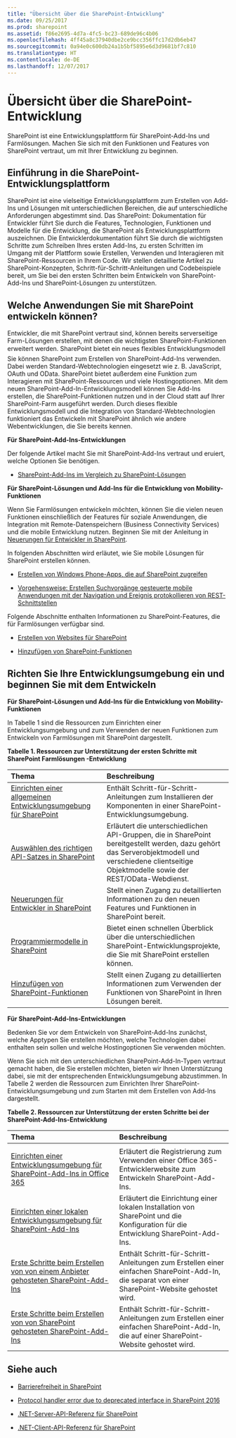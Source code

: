 ```yaml
---
title: "Übersicht über die SharePoint-Entwicklung"
ms.date: 09/25/2017
ms.prod: sharepoint
ms.assetid: f86e2695-4d7a-4fc5-bc23-689de96c4b06
ms.openlocfilehash: 4ff45a8c37940dbe2ce9bcc356ffc17d2db6eb47
ms.sourcegitcommit: 0a94e0c600db24a1b5bf5895e6d3d9681bf7c810
ms.translationtype: HT
ms.contentlocale: de-DE
ms.lasthandoff: 12/07/2017
---
```

# <a name="sharepoint-development-overview"></a>Übersicht über die SharePoint-Entwicklung
SharePoint ist eine Entwicklungsplattform für SharePoint-Add-Ins und Farmlösungen. Machen Sie sich mit den Funktionen und Features von SharePoint vertraut, um mit Ihrer Entwicklung zu beginnen.
## <a name="introducing-the-sharepoint-development-platform"></a>Einführung in die SharePoint-Entwicklungsplattform
<a name="bk_introduction"> </a>

SharePoint ist eine vielseitige Entwicklungsplattform zum Erstellen von Add-Ins und Lösungen mit unterschiedlichen Bereichen, die auf unterschiedliche Anforderungen abgestimmt sind. Das SharePoint: Dokumentation für Entwickler führt Sie durch die Features, Technologien, Funktionen und Modelle für die Entwicklung, die SharePoint als Entwicklungsplattform auszeichnen. Die Entwicklerdokumentation führt Sie durch die wichtigsten Schritte zum Schreiben Ihres ersten Add-Ins, zu ersten Schritten im Umgang mit der Plattform sowie Erstellen, Verwenden und Interagieren mit SharePoint-Ressourcen in Ihrem Code. Wir stellen detaillierte Artikel zu SharePoint-Konzepten, Schritt-für-Schritt-Anleitungen und Codebeispiele bereit, um Sie bei den ersten Schritten beim Entwickeln von SharePoint-Add-Ins und SharePoint-Lösungen zu unterstützen. 
  
    
    

## <a name="what-kinds-of-development-can-you-do-with-sharepoint"></a>Welche Anwendungen Sie mit SharePoint entwickeln können?
<a name="bk_whatkinds"> </a>

Entwickler, die mit SharePoint vertraut sind, können bereits serverseitige Farm-Lösungen erstellen, mit denen die wichtigsten SharePoint-Funktionen erweitert werden. SharePoint bietet ein neues flexibles Entwicklungsmodell  Sie können SharePoint zum Erstellen von SharePoint-Add-Ins verwenden. Dabei werden Standard-Webtechnologien eingesetzt wie z. B. JavaScript, OAuth und OData. SharePoint bietet außerdem eine Funktion zum Interagieren mit SharePoint-Ressourcen und viele Hostingoptionen. Mit dem neuen SharePoint-Add-In-Entwicklungsmodell können Sie Add-Ins erstellen, die SharePoint-Funktionen nutzen und in der Cloud statt auf Ihrer SharePoint-Farm ausgeführt werden. Durch dieses flexible Entwicklungsmodell und die Integration von Standard-Webtechnologien funktioniert das Entwickeln mit SharePoint ähnlich wie andere Webentwicklungen, die Sie bereits kennen.
  
    
    
 **Für SharePoint-Add-Ins-Entwicklungen**
  
    
    
Der folgende Artikel macht Sie mit SharePoint-Add-Ins vertraut und eruiert, welche Optionen Sie benötigen.
  
    
    

-  [SharePoint-Add-Ins im Vergleich zu SharePoint-Lösungen](sharepoint-add-ins-compared-with-sharepoint-solutions.md)
    
  
 **Für SharePoint-Lösungen und Add-Ins für die Entwicklung von Mobility-Funktionen**
  
    
    
Wenn Sie Farmlösungen entwickeln möchten, können Sie die vielen neuen Funktionen einschließlich der Features für soziale Anwendungen, die Integration mit Remote-Datenspeichern (Business Connectivity Services) und die mobile Entwicklung nutzen. Beginnen Sie mit der Anleitung in  [Neuerungen für Entwickler in SharePoint](what-s-new-for-developers-in-sharepoint.md).
  
    
    
In folgenden Abschnitten wird erläutet, wie Sie mobile Lösungen für SharePoint erstellen können.
  
    
    

-  [Erstellen von Windows Phone-Apps, die auf SharePoint zugreifen](build-windows-phone-apps-that-access-sharepoint.md)
    
  
-  [Vorgehensweise: Erstellen Suchvorgänge gesteuerte mobile Anwendungen mit der Navigation und Ereignis protokollieren von REST-Schnittstellen](how-to-build-search-driven-mobile-apps-with-the-navigation-and-event-logging-res.md)
    
  
Folgende Abschnitte enthalten Informationen zu SharePoint-Features, die für Farmlösungen verfügbar sind. 
  
    
    

-  [Erstellen von Websites für SharePoint](build-sites-for-sharepoint.md)
    
  
-  [Hinzufügen von SharePoint-Funktionen](add-sharepoint-capabilities.md)
    
  

## <a name="set-up-your-development-environment-and-start-developing"></a>Richten Sie Ihre Entwicklungsumgebung ein und beginnen Sie mit dem Entwickeln
<a name="bk_getstarted"> </a>

 **Für SharePoint-Lösungen und Add-Ins für die Entwicklung von Mobility-Funktionen**
  
    
    
In Tabelle 1 sind die Ressourcen zum Einrichten einer Entwicklungsumgebung und zum Verwenden der neuen Funktionen zum Entwickeln von Farmlösungen mit SharePoint dargestellt.
  
    
    

  
    
    

**Tabelle 1. Ressourcen zur Unterstützung der ersten Schritte mit SharePoint Farmlösungen -Entwicklung**


|**Thema**|**Beschreibung**|
|:-----|:-----|
| [Einrichten einer allgemeinen Entwicklungsumgebung für SharePoint](set-up-a-general-development-environment-for-sharepoint.md) <br/> |Enthält Schritt-für-Schritt-Anleitungen zum Installieren der Komponenten in einer SharePoint-Entwicklungsumgebung.  <br/> |
| [Auswählen des richtigen API-Satzes in SharePoint](choose-the-right-api-set-in-sharepoint.md) <br/> |Erläutert die unterschiedlichen API-Gruppen, die in SharePoint bereitgestellt werden, dazu gehört das Serverobjektmodell und verschiedene clientseitige Objektmodelle sowie der REST/OData-Webdienst.  <br/> |
| [Neuerungen für Entwickler in SharePoint](what-s-new-for-developers-in-sharepoint.md) <br/> |Stellt einen Zugang zu detaillierten Informationen zu den neuen Features und Funktionen in SharePoint bereit.  <br/> |
| [Programmiermodelle in SharePoint](programming-models-in-sharepoint.md) <br/> |Bietet einen schnellen Überblick über die unterschiedlichen SharePoint-Entwicklungsprojekte, die Sie mit SharePoint erstellen können.  <br/> |
| [Hinzufügen von SharePoint-Funktionen](add-sharepoint-capabilities.md) <br/> |Stellt einen Zugang zu detaillierten Informationen zum Verwenden der Funktionen von SharePoint in Ihren Lösungen bereit.  <br/> |
   
 **Für SharePoint-Add-Ins-Entwicklungen**
  
    
    
Bedenken Sie vor dem Entwickeln von SharePoint-Add-Ins zunächst, welche Apptypen Sie erstellen möchten, welche Technologien dabei enthalten sein sollen und welche Hostingoptionen Sie verwenden möchten. 
  
    
    
Wenn Sie sich mit den unterschiedlichen SharePoint-Add-In-Typen vertraut gemacht haben, die Sie erstellen möchten, bieten wir Ihnen Unterstützung dabei, sie mit der entsprechenden Entwicklungsumgebung abzustimmen. In Tabelle 2 werden die Ressourcen zum Einrichten Ihrer SharePoint-Entwicklungsumgebung und zum Starten mit dem Erstellen von Add-Ins dargestellt.
  
    
    

**Tabelle 2. Ressourcen zur Unterstützung der ersten Schritte bei der SharePoint-Add-Ins-Entwicklung**


|**Thema**|**Beschreibung**|
|:-----|:-----|
|||
| [Einrichten einer Entwicklungsumgebung für SharePoint-Add-Ins in Office 365](http://msdn.microsoft.com/library/b22ce52a-ae9e-4831-9b68-c9210af6dc54%28Office.15%29.aspx) <br/> |Erläutert die Registrierung zum Verwenden einer Office 365-Entwicklerwebsite zum Entwickeln SharePoint-Add-Ins.  <br/> |
| [Einrichten einer lokalen Entwicklungsumgebung für SharePoint-Add-Ins](http://msdn.microsoft.com/library/b0878c12-27c9-4eea-ae3b-7e79e5a8838d%28Office.15%29.aspx) <br/> |Erläutert die Einrichtung einer lokalen Installation von SharePoint und die Konfiguration für die Entwicklung SharePoint-Add-Ins.  <br/> |
| [Erste Schritte beim Erstellen von von einem Anbieter gehosteten SharePoint-Add-Ins](http://msdn.microsoft.com/library/3038dd73-41ee-436f-8c78-ef8e6869bf7b%28Office.15%29.aspx) <br/> |Enthält Schritt-für-Schritt-Anleitungen zum Erstellen einer einfachen SharePoint-Add-In, die separat von einer SharePoint-Website gehostet wird.  <br/> |
| [Erste Schritte beim Erstellen von von SharePoint gehosteten SharePoint-Add-Ins](http://msdn.microsoft.com/library/1b992485-6efe-4ea4-a18c-221689b0b66f%28Office.15%29.aspx) <br/> |Enthält Schritt-für-Schritt-Anleitungen zum Erstellen einer einfachen SharePoint-Add-In, die auf einer SharePoint-Website gehostet wird.  <br/> |
   

## <a name="see-also"></a>Siehe auch
<a name="bk_additionalresources"> </a>


-  [Barrierefreiheit in SharePoint](accessibility-in-sharepoint.md)
    
  
-  [Protocol handler error due to deprecated interface in SharePoint 2016](protocol-handler-error-due-to-deprecated-interface-in-sharepoint-2016.md)
    
  
-  [.NET-Server-API-Referenz für SharePoint](http://msdn.microsoft.com/library/fb8a82f1-9239-49ae-89f3-ce1385fb28b5%28Office.15%29.aspx)
    
  
-  [.NET-Client-API-Referenz für SharePoint](http://msdn.microsoft.com/library/88e5e1b9-eab2-4f3b-a3f2-75c96b86f1f4%28Office.15%29.aspx)
    
  

  
    
    

